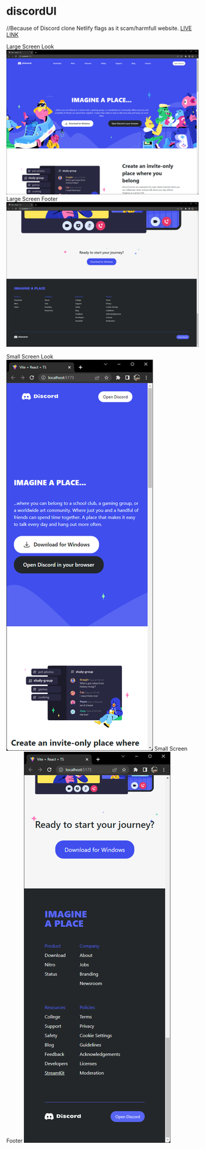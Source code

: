 # discordUI

//Because of Discord clone Netlify flags as it scam/harmfull website.
[LIVE LINK](https://chimerical-basbousa-36c416.netlify.app)

Large Screen Look
![This is an image](assets/public/main.png)
Large Screen Footer
![This is an image](assets/public/footer.png)

Small Screen Look
![This is an image](assets/public/onmobile.png)
Small Screen Footer
![This is an image](assets/public/footeronmobile.png)
